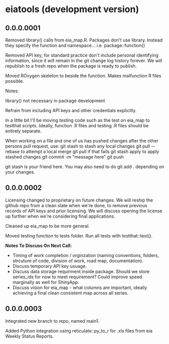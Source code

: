 # eiatools (development version)

## 0.0.0.0001

Removed library() calls from eia_map.R. Packages don't use library. Instead they specify the function and namespace... i.e. package::function()

Removed API key, for standard practice don't include personal identifying information, since it will remain in the git change log history forever. We will republish to a fresh repo when the package is ready to publish.

Moved ROxygen skeleton to beside the function. Makes malfunction R files possible.

Notes:

library() not necessary in package development

Refrain from including API keys and other credentials explicitly.

In a little bit I'll be moving testing code such as the test on eia_map to testthat scripts. Ideally, function .R files and testing .R files should be entirely separate.

When working on a file and one of us has pushed changes after the other persons pull request, use:
  git stash to stash any local changes
  git pull --rebase to attempt a local merge
  git pull if that fails
  git stash apply to apply stashed changes
  git commit -m "message here"
  git push
  
git stash is your friend here. You may also need to do git add . depending on your changes.

## 0.0.0.0002

Licensing changed to proprietary on future changes. We will reship the github repo from a clean slate when we're done, to remove previous records of API keys and prior licensing. We will discuss opening the license up further when we're considering final applications.

Cleaned up eia_map to be more general.

Moved testing function to tests folder. Run all tests with testthat::test().

**Notes To Discuss On Next Call:**
+ Timing of work completion / orginzation (naming conventions, folders, strcuture of code, division of work, road map, documentation).
+ Discuss temporary API key usuage.
+ Discuss data storage requirment inside package. Should we store series_ids for now to meet requirement? Could improve speed marginally as well for ShinyApp.
+ Discuss vision for eia_map - what columns are important, ideally achieving a final clean consistent map across all series.

## 0.0.0.0003

Integrated new branch to repo, named main1.

Added Python integration using reticulate::py_to_r for .xls files from eia Weekly Status Reports. 



